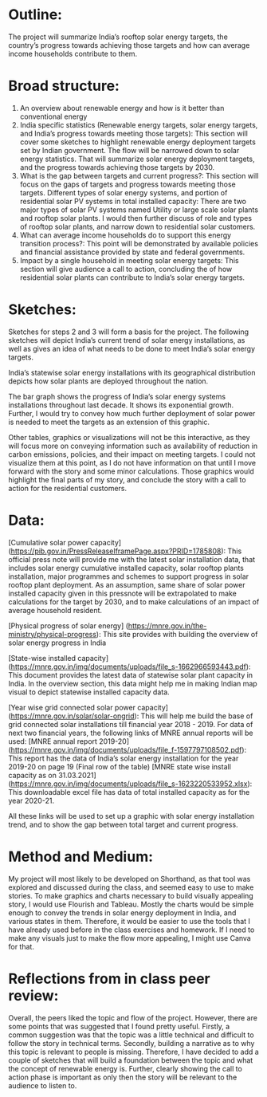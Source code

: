 # Outline: 

The project will summarize India’s rooftop solar energy targets, the country’s progress towards achieving those targets and how can average income households contribute to them.

# Broad structure:

1. An overview about renewable energy and how is it better than conventional energy
2. India specific statistics (Renewable energy targets, solar energy targets, and India’s progress towards meeting those targets): This section will cover some sketches to highlight renewable energy deployment targets set by Indian government. The flow will be narrowed down to solar energy statistics. That will summarize solar energy deployment targets, and the progress towards achieving those targets by 2030. 
3. What is the gap between targets and current progress?: This section will focus on the gaps of targets and progress towards meeting those targets. 
Different types of solar energy systems, and portion of residential solar PV systems in total installed capacity: There are two major types of solar PV systems named Utility or large scale solar plants and rooftop solar plants. I would then further discuss of role and types of rooftop solar plants, and narrow down to residential solar customers.
4. What can average income households do to support this energy transition process?: This point will be demonstrated by available policies and financial assistance provided by state and federal governments.
5. Impact by a single household in meeting solar energy targets: This section will give audience a call to action, concluding the of how residential solar plants can contribute to India’s solar energy targets.


# Sketches:

Sketches for steps 2 and 3 will form a basis for the project. The following sketches will depict India’s current trend of solar energy installations, as well as gives an idea of what needs to be done to meet India’s solar energy targets.

India’s statewise solar energy installations with its geographical distribution depicts how solar plants are deployed throughout the nation. 


The bar graph shows the progress of India’s solar energy systems installations throughout last decade. It shows its exponential growth. Further, I would try to convey how much further deployment of solar power is needed to meet the targets as an extension of this graphic. 


Other tables, graphics or visualizations will not be this interactive, as they will focus more on conveying information such as availability of reduction in carbon emissions, policies, and their impact on meeting targets. I could not visualize them at this point, as I do not have information on that until I move forward with the story and some minor calculations. Those graphics would highlight the final parts of my story, and conclude the story with a call to action for the residential customers.


# Data:

[Cumulative solar power capacity] (https://pib.gov.in/PressReleaseIframePage.aspx?PRID=1785808): This official press note will provide me with the latest solar installation data, that includes solar energy cumulative installed capacity, solar rooftop plants installation, major programmes and schemes to support progress in solar rooftop plant deployment. As an assumption, same share of solar power installed capacity given in this pressnote will be extrapolated to make calculations for the target by 2030, and to make calculations of an impact of average household resident.


[Physical progress of solar energy] (https://mnre.gov.in/the-ministry/physical-progress): This site provides with building the overview of solar energy progress in India

[State-wise installed capacity] (https://mnre.gov.in/img/documents/uploads/file_s-1662966593443.pdf): This document provides the latest data of statewise solar plant capacity in India. In the overview section, this data might help me in making Indian map visual to depict statewise installed capacity data.

[Year wise grid connected solar power capacity] (https://mnre.gov.in/solar/solar-ongrid): This will help me build the base of grid connected solar installations till financial year 2018 - 2019. For data of next two financial years, the following links of MNRE annual reports will be used:
[MNRE annual report 2019-20] (https://mnre.gov.in/img/documents/uploads/file_f-1597797108502.pdf): This report has the data of India’s solar energy installation for the year 2019-20 on page 19 (Final row of the table)
[MNRE state wise install capacity as on 31.03.2021] (https://mnre.gov.in/img/documents/uploads/file_s-1623220533952.xlsx): This downloadable excel file has data of total installed capacity as for the year 2020-21.

All these links will be used to set up a graphic with solar energy installation trend, and to show the gap between total target and current progress.


# Method and Medium:

My project will most likely to be developed on Shorthand, as that tool was explored and discussed during the class, and seemed easy to use to make stories. To make graphics and charts necessary to build visually appealing story, I would use Flourish and Tableau. Mostly the charts would be simple enough to convey the trends in solar energy deployment in India, and various states in them. Therefore, it would be easier to use the tools that I have already used before in the class exercises and homework. If I need to make any visuals just to make the flow more appealing, I might use Canva for that. 

# Reflections from in class peer review:

Overall, the peers liked the topic and flow of the project. However, there are some points that was suggested that I found pretty useful. Firstly, a common suggestion was that the topic was a little technical and difficult to follow the story in technical terms. Secondly, building a narrative as to why this topic is relevant to people is missing. Therefore, I have decided to add a couple of sketches that will build a foundation between the topic and what the concept of renewable energy is. Further, clearly showing the call to action phase is important as only then the story will be relevant to the audience to listen to.



